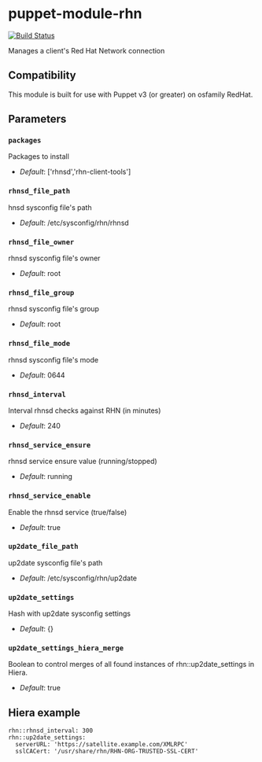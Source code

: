 # puppet-module-rhn

[![Build Status](https://travis-ci.org/jwennerberg/puppet-module-rhn.png?branch=master)](https://travis-ci.org/jwennerberg/puppet-module-rhn)

Manages a client's Red Hat Network connection

## Compatibility
This module is built for use with Puppet v3 (or greater) on osfamily RedHat.

## Parameters

### `packages`
Packages to install

- *Default*: ['rhnsd','rhn-client-tools']

### `rhnsd_file_path`
hnsd sysconfig file's path

- *Default*: /etc/sysconfig/rhn/rhnsd

### `rhnsd_file_owner`
rhnsd sysconfig file's owner

- *Default*: root

### `rhnsd_file_group`
rhnsd sysconfig file's group

- *Default*: root

### `rhnsd_file_mode`
rhnsd sysconfig file's mode

- *Default*: 0644

### `rhnsd_interval`
Interval rhnsd checks against RHN (in minutes)

- *Default*: 240

### `rhnsd_service_ensure`
rhnsd service ensure value (running/stopped)

- *Default*: running

### `rhnsd_service_enable`
Enable the rhnsd service (true/false)

- *Default*: true

### `up2date_file_path`
up2date sysconfig file's path

- *Default*: /etc/sysconfig/rhn/up2date

### `up2date_settings`
Hash with up2date sysconfig settings

- *Default*: {}

### `up2date_settings_hiera_merge`
Boolean to control merges of all found instances of rhn::up2date_settings in Hiera.

- *Default*: true

## Hiera example
~~~puppet
rhn::rhnsd_interval: 300
rhn::up2date_settings:
  serverURL: 'https://satellite.example.com/XMLRPC'
  sslCACert: '/usr/share/rhn/RHN-ORG-TRUSTED-SSL-CERT'
~~~
